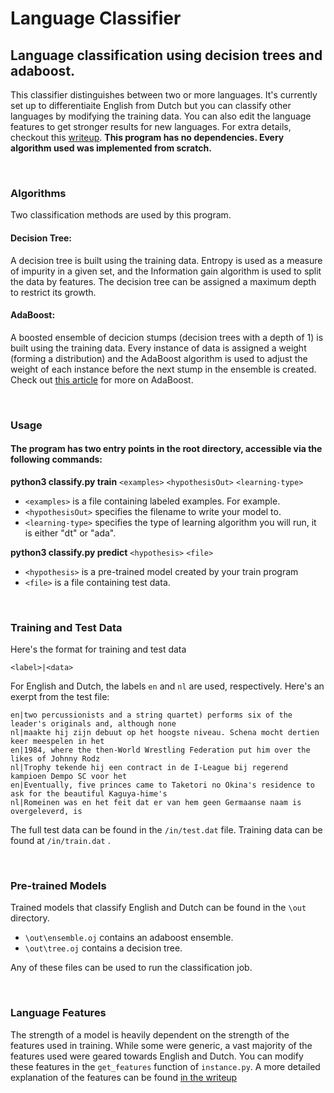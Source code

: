 # Language Classifier
## Language classification using decision trees and adaboost.

This classifier distinguishes between two or more languages. It's currently set up to differentiaite English from 
Dutch but you can classify other languages by modifying the training data. You can also edit the language features to get 
stronger results for new languages. For extra details, checkout this [writeup](https://docs.google.com/document/d/1TWwhFmji458pAycIzHSXn9rB8dsC8AZpyY7Qghsrwew/edit?usp=sharing). <b>This program has no dependencies. Every algorithm used was implemented from scratch.</b>

<br>

### Algorithms
Two classification methods are used by this program.

#### Decision Tree:
A decision tree is built using the training data. Entropy is used as a measure of impurity in a given set, and the Information gain algorithm is used to split the data by features. The decision tree can be assigned a maximum depth to restrict its growth.

#### AdaBoost:
A boosted ensemble of decicion stumps (decision trees with a depth of 1) is built using the training data. Every instance of data is assigned a weight (forming a distribution) and the AdaBoost algorithm is used to adjust the weight of each instance before the next stump in the ensemble is created. Check out [this article](https://towardsdatascience.com/boosting-algorithm-adaboost-b6737a9ee60c) for more on AdaBoost.

<br>

### Usage
#### The program has two entry points in the root directory, accessible via the following commands:

<b>python3 classify.py train</b> `<examples>` `<hypothesisOut>` `<learning-type>`
 - `<examples>` is a file containing labeled examples. For example.
 - `<hypothesisOut>` specifies the filename to write your model to.
 - `<learning-type>` specifies the type of learning algorithm you will run, it is either "dt" or "ada".


<b>python3 classify.py predict</b> `<hypothesis>` `<file>`
 - `<hypothesis>` is a pre-trained model created by your train program
 - `<file>` is a file containing test data.

<br>

### Training and Test Data
Here's the format for training and test data

```
<label>|<data>
```

For English and Dutch, the labels ```en``` and ```nl``` are used, respectively. Here's an exerpt from the test file:

```
en|two percussionists and a string quartet) performs six of the leader's originals and, although none
nl|maakte hij zijn debuut op het hoogste niveau. Schena mocht dertien keer meespelen in het
en|1984, where the then-World Wrestling Federation put him over the likes of Johnny Rodz
nl|Trophy tekende hij een contract in de I-League bij regerend kampioen Dempo SC voor het
en|Eventually, five princes came to Taketori no Okina's residence to ask for the beautiful Kaguya-hime's
nl|Romeinen was en het feit dat er van hem geen Germaanse naam is overgeleverd, is
```

The full test data can be found in the `/in/test.dat` file. Training data can be found at `/in/train.dat` .

<br>

### Pre-trained Models
Trained models that classify English and Dutch can be found in the `\out` directory.

 - `\out\ensemble.oj` contains an adaboost ensemble.
 - `\out\tree.oj` contains a decision tree.
 
Any of these files can be used to run the classification job.

<br>

### Language Features
The strength of a model is heavily dependent on the strength of the features used in training. While some were generic, 
a vast majority of the features used were geared towards English and Dutch. You can modify these features in the 
```get_features``` function of ```instance.py```. A more detailed explanation of the features can be found 
[in the writeup](https://docs.google.com/document/d/1TWwhFmji458pAycIzHSXn9rB8dsC8AZpyY7Qghsrwew/edit?usp=sharing)
